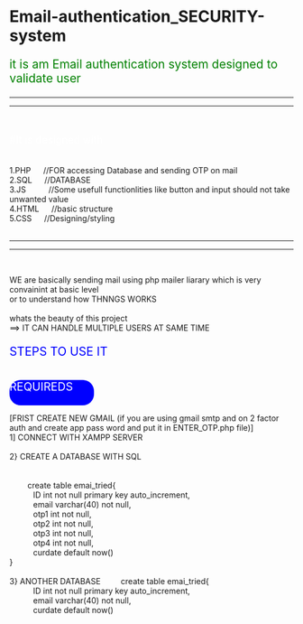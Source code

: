 # Email-authentication_SECURITY-system

<p style="font-size:21px; color:green;">it is am Email authentication system designed to validate user</p>

<hr><hr><br>

<p style="font-size:18px; color:white;">#It is designed with</p> <br>
1.PHP   &emsp;  //FOR accessing Database and sending OTP on mail <br>
2.SQL   &emsp; //DATABASE  <br>
3.JS &emsp; &emsp;    //Some usefull functionlities like button and input should not take unwanted value <br>
4.HTML  &emsp;  //basic structure <br>
5.CSS   &emsp;   //Designing/styling <br>
<br>

<hr><hr><br>

WE are basically sending mail using php mailer liarary which is very convainint at basic level<br>
or to understand how THNNGS WORKS<br>
<br>
whats the beauty of this project<br>
==> IT CAN HANDLE MULTIPLE USERS AT SAME TIME <br>


<p style="font-size:21px; color:blue;">STEPS TO USE IT</p> <br>
 
<div style="width:150px; height:45px; background-color:blue; border-radius:20px; font-size:20px; color:white;">REQUIREDS</div>

[FRIST CREATE NEW GMAIL (if you are using gmail smtp and on 2 factor auth and create app pass word and put it in ENTER_OTP.php file)]  
1] CONNECT WITH XAMPP SERVER <br><br>
2} CREATE A DATABASE WITH SQL <br><br><br>
&emsp; &emsp;create table emai_tried{ <br>
&emsp;&emsp;&emsp;ID int not null primary key auto_increment, <br>
&emsp;&emsp;&emsp;email varchar(40) not null, <br>
&emsp;&emsp;&emsp;otp1 int not null, <br>
&emsp;&emsp;&emsp;otp2 int not null, <br>
&emsp;&emsp;&emsp;otp3 int not null, <br>
&emsp;&emsp;&emsp;otp4 int not null, <br>
&emsp;&emsp;&emsp;curdate default now() <br>
}<br><br>
3} ANOTHER DATABASE
&emsp; &emsp;create table emai_tried{ <br>
&emsp;&emsp;&emsp;ID int not null primary key auto_increment, <br>
&emsp;&emsp;&emsp;email varchar(40) not null, <br>
&emsp;&emsp;&emsp;curdate default now() <br>  
  

  
  


